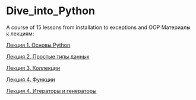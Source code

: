 # Dive_into_Python

A course of 15 lessons from installation to exceptions and OOP
Материалы к лекциям:

[Лекция 1. Основы Python](https://drive.google.com/file/d/1M5UObAbtreZQN7fA6i10KzMd6qYIhNw_/view?usp=sharing)

[Лекция 2. Простые типы данных](https://drive.google.com/file/d/1M6IzpPtEwYcBWVCkBzjHkwTLha4-nZWs/view?usp=sharing)

[Лекция 3. Коллекции](https://drive.google.com/file/d/1MFyIJmM2NowRxM2hPg3OTEFWNg7BguZ0/view?usp=sharing)

[Лекция 4. Функции](https://drive.google.com/file/d/1MGwkFXQIlpp9xkrr5h01ZigPPqlrtHUc/view?usp=sharing)

[Лекция 4. Итераторы и генераторы](https://drive.google.com/file/d/1MH6Gxb9MzYfLdfC-0sWCbq3zC2-b4wrU/view?usp=sharing)
